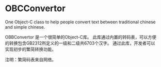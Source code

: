 OBCConvertor
============

One Object-C class to help people convert text between traditional chinese and simple chinese.

OBBConvertor 是一个很简单的Object-C库。
此库通过内置的转码表，可以方便的转换包含GB2312所定义的一级和二级共6703个汉字。
通过此库，开发者可以实现初步的繁简转换功能。

注明：繁简码表来自网络。
